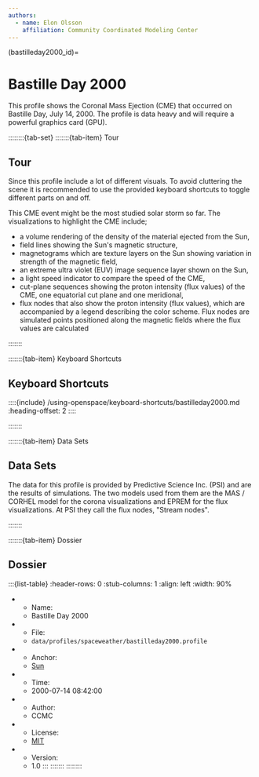 ```yaml
---
authors:
  - name: Elon Olsson
    affiliation: Community Coordinated Modeling Center
---
```


(bastilleday2000_id)=
# Bastille Day 2000

This profile shows the Coronal Mass Ejection (CME) that occurred on Bastille Day, July 14, 2000. The profile is data heavy and will require a powerful graphics card (GPU).

::::::::{tab-set}
:::::::{tab-item} Tour
## Tour

Since this profile include a lot of different visuals. To avoid cluttering the scene it is recommended to use the provided keyboard shortcuts to toggle different parts on and off.

This CME event might be the most studied solar storm so far. The visualizations to highlight the CME include;

- a volume rendering of the density of the material ejected from the Sun,
- field lines showing the Sun's magnetic structure,
- magnetograms which are texture layers on the Sun showing variation in strength of the magnetic field,
- an extreme ultra violet (EUV) image sequence layer shown on the Sun,
- a light speed indicator to compare the speed of the CME,
- cut-plane sequences showing the proton intensity (flux values) of the CME, one equatorial cut plane and one meridional,
- flux nodes that also show the proton intensity (flux values), which are accompanied by a legend describing the color scheme. Flux nodes are simulated points positioned along the magnetic fields where the flux values are calculated

:::::::

:::::::{tab-item} Keyboard Shortcuts
## Keyboard Shortcuts

::::{include} /using-openspace/keyboard-shortcuts/bastilleday2000.md
:heading-offset: 2
::::

:::::::

:::::::{tab-item} Data Sets
## Data Sets

The data for this profile is provided by Predictive Science Inc. (PSI) and are the results of simulations. The two models used from them are the MAS / CORHEL model for the corona visualizations and EPREM for the flux visualizations. At PSI they call the flux nodes, "Stream nodes".

:::::::


:::::::{tab-item} Dossier
## Dossier

:::{list-table}
:header-rows: 0
:stub-columns: 1
:align: left
:width: 90%

* - Name:
  - Bastille Day 2000
* - File:
  - `data/profiles/spaceweather/bastilleday2000.profile`
* - Anchor:
  - [Sun](/content/solar-system/sun/sun/index)
* - Time:
  - 2000-07-14 08:42:00
* - Author:
  - CCMC
* - License:
  - [MIT](https://github.com/OpenSpace/OpenSpace/blob/master/LICENSE.md)
* - Version:
  - 1.0
:::
:::::::
::::::::
